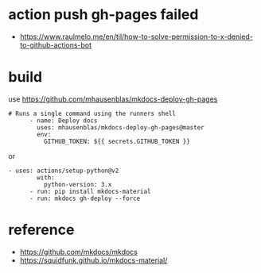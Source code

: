 # action push gh-pages failed
- https://www.raulmelo.me/en/til/how-to-solve-permission-to-x-denied-to-github-actions-bot

# build

use https://github.com/mhausenblas/mkdocs-deploy-gh-pages
```
# Runs a single command using the runners shell
      - name: Deploy docs
        uses: mhausenblas/mkdocs-deploy-gh-pages@master
        env:
          GITHUB_TOKEN: ${{ secrets.GITHUB_TOKEN }}
```

or

```
- uses: actions/setup-python@v2
        with:
          python-version: 3.x
      - run: pip install mkdocs-material 
      - run: mkdocs gh-deploy --force
```

# reference
- https://github.com/mkdocs/mkdocs
- https://squidfunk.github.io/mkdocs-material/
